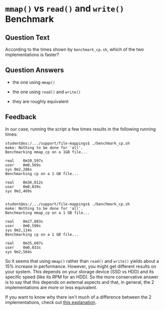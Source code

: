 # `mmap()` vs `read()` and `write()` Benchmark

## Question Text

According to the times shown by `benchmark_cp.sh`, which of the two implementations is faster?

## Question Answers

- the one using `mmap()`

- the one using `read()` and `write()`

+ they are roughly equivalent

## Feedback

In our case, running the script a few times results in the following running times:

```console
student@os:/.../support/file-mappings$ ./benchmark_cp.sh 
make: Nothing to be done for 'all'.
Benchmarking mmap_cp on a 1GB file...

real    0m30,597s
user    0m0,569s
sys	0m2,286s
Benchmarking cp on a 1 GB file...

real    0m36,012s
user    0m0,039s
sys	0m2,469s


student@os:/.../support/file-mappings$ ./benchmark_cp.sh 
make: Nothing to be done for 'all'.
Benchmarking mmap_cp on a 1 GB file...

real    0m27,803s
user    0m0,590s
sys	0m2,114s
Benchmarking cp on a 1 GB file...

real    0m35,607s
user    0m0,033s
sys	0m2,564s
```

So it seems that using `mmap()` rather than `read()` and `write()` yields about a 15% increase in performance.
However, you might get different results on your system.
This depends on your storage device (SSD vs HDD) and its specific speed (like its RPM for an HDD).
So the more conservative answer is to say that this depends on external aspects and that, in general, the 2 implementations are more or less equivalent.

If you want to know why there isn't much of a difference between the 2 implementations, check out [this explanation](https://stackoverflow.com/a/27987994).
